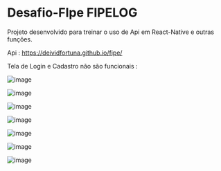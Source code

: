 # Desafio-FIpe FIPELOG
Projeto desenvolvido para treinar o uso de Api em React-Native e outras funções.

 Api : https://deividfortuna.github.io/fipe/

Tela de Login e Cadastro não são funcionais : 

![image](https://user-images.githubusercontent.com/56097879/202481335-991b1fff-5bfa-4b25-8a31-a475a0badb85.png)

![image](https://user-images.githubusercontent.com/56097879/202481500-783536b0-c369-4529-b15f-4b56d0c690ef.png)

![image](https://user-images.githubusercontent.com/56097879/202481558-76d823fa-70bc-4a4e-9f5c-8703f68feebe.png)

![image](https://user-images.githubusercontent.com/56097879/202481727-3fd607c3-d416-4823-a38b-44a50603eeeb.png)


![image](https://user-images.githubusercontent.com/56097879/202481908-ae07f2a8-7a2b-46cb-aecc-e6ab9ad26837.png)


![image](https://user-images.githubusercontent.com/56097879/202481960-f3785c76-b2a0-464e-8b28-1959bcacefb6.png)

![image](https://user-images.githubusercontent.com/56097879/202482052-55449138-3908-4553-9748-ac9730e1977b.png)
